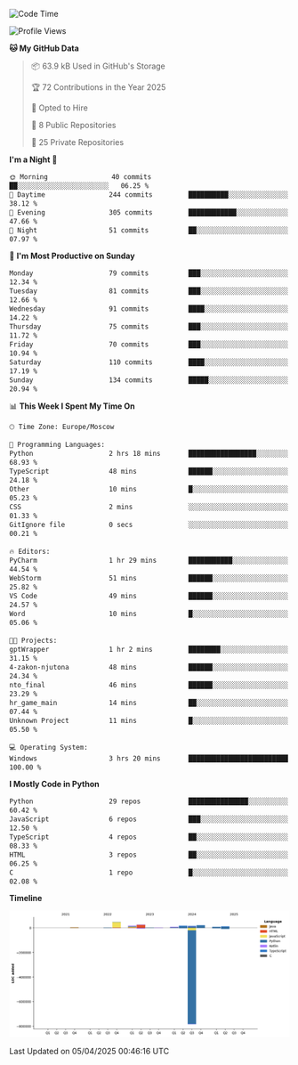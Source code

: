 <!--START_SECTION:waka-->
![Code Time](http://img.shields.io/badge/Code%20Time-644%20hrs%2017%20mins-blue)

![Profile Views](http://img.shields.io/badge/Profile%20Views-2-blue)

**🐱 My GitHub Data** 

> 📦 63.9 kB Used in GitHub's Storage 
 > 
> 🏆 72 Contributions in the Year 2025
 > 
> 💼 Opted to Hire
 > 
> 📜 8 Public Repositories 
 > 
> 🔑 25 Private Repositories 
 > 
**I'm a Night 🦉** 

```text
🌞 Morning                40 commits          ██░░░░░░░░░░░░░░░░░░░░░░░   06.25 % 
🌆 Daytime                244 commits         ██████████░░░░░░░░░░░░░░░   38.12 % 
🌃 Evening                305 commits         ████████████░░░░░░░░░░░░░   47.66 % 
🌙 Night                  51 commits          ██░░░░░░░░░░░░░░░░░░░░░░░   07.97 % 
```
📅 **I'm Most Productive on Sunday** 

```text
Monday                   79 commits          ███░░░░░░░░░░░░░░░░░░░░░░   12.34 % 
Tuesday                  81 commits          ███░░░░░░░░░░░░░░░░░░░░░░   12.66 % 
Wednesday                91 commits          ████░░░░░░░░░░░░░░░░░░░░░   14.22 % 
Thursday                 75 commits          ███░░░░░░░░░░░░░░░░░░░░░░   11.72 % 
Friday                   70 commits          ███░░░░░░░░░░░░░░░░░░░░░░   10.94 % 
Saturday                 110 commits         ████░░░░░░░░░░░░░░░░░░░░░   17.19 % 
Sunday                   134 commits         █████░░░░░░░░░░░░░░░░░░░░   20.94 % 
```


📊 **This Week I Spent My Time On** 

```text
🕑︎ Time Zone: Europe/Moscow

💬 Programming Languages: 
Python                   2 hrs 18 mins       █████████████████░░░░░░░░   68.93 % 
TypeScript               48 mins             ██████░░░░░░░░░░░░░░░░░░░   24.18 % 
Other                    10 mins             █░░░░░░░░░░░░░░░░░░░░░░░░   05.23 % 
CSS                      2 mins              ░░░░░░░░░░░░░░░░░░░░░░░░░   01.33 % 
GitIgnore file           0 secs              ░░░░░░░░░░░░░░░░░░░░░░░░░   00.21 % 

🔥 Editors: 
PyCharm                  1 hr 29 mins        ███████████░░░░░░░░░░░░░░   44.54 % 
WebStorm                 51 mins             ██████░░░░░░░░░░░░░░░░░░░   25.82 % 
VS Code                  49 mins             ██████░░░░░░░░░░░░░░░░░░░   24.57 % 
Word                     10 mins             █░░░░░░░░░░░░░░░░░░░░░░░░   05.06 % 

🐱‍💻 Projects: 
gptWrapper               1 hr 2 mins         ████████░░░░░░░░░░░░░░░░░   31.15 % 
4-zakon-njutona          48 mins             ██████░░░░░░░░░░░░░░░░░░░   24.34 % 
nto_final                46 mins             ██████░░░░░░░░░░░░░░░░░░░   23.29 % 
hr_game_main             14 mins             ██░░░░░░░░░░░░░░░░░░░░░░░   07.44 % 
Unknown Project          11 mins             █░░░░░░░░░░░░░░░░░░░░░░░░   05.50 % 

💻 Operating System: 
Windows                  3 hrs 20 mins       █████████████████████████   100.00 % 
```

**I Mostly Code in Python** 

```text
Python                   29 repos            ███████████████░░░░░░░░░░   60.42 % 
JavaScript               6 repos             ███░░░░░░░░░░░░░░░░░░░░░░   12.50 % 
TypeScript               4 repos             ██░░░░░░░░░░░░░░░░░░░░░░░   08.33 % 
HTML                     3 repos             ██░░░░░░░░░░░░░░░░░░░░░░░   06.25 % 
C                        1 repo              █░░░░░░░░░░░░░░░░░░░░░░░░   02.08 % 
```



**Timeline**

![Lines of Code chart](https://raw.githubusercontent.com/adlemx/adlemx/main/assets/bar_graph.png)


 Last Updated on 05/04/2025 00:46:16 UTC
<!--END_SECTION:waka-->
